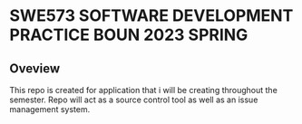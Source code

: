 SWE573 SOFTWARE DEVELOPMENT PRACTICE BOUN 2023 SPRING
=====

## Oveview

This repo is created for application that i will be creating throughout the semester. Repo will act as a source control tool as well as an issue management system.

